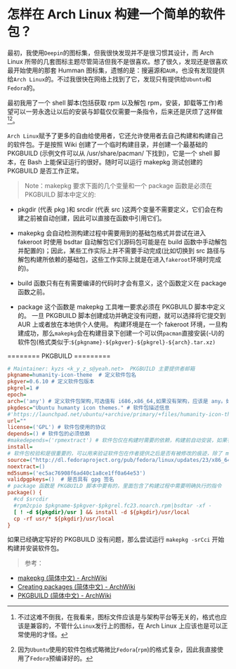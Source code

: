 <link href="../../css/style.css" rel="stylesheet" type="text/css" />


# 怎样在 Arch Linux 构建一个简单的软件包？

 最初，我使用`Deepin`的图标集，但我很快发现并不是很习惯其设计，而 Arch Linux 所带的几套图标主题尽管简洁但我不是很喜欢。想了很久，发现还是很喜欢最开始使用的那套 Humman 图标集，遗憾的是：搜遍源和`AUR`，也没有发现提供给`Arch Linux`的。不过我很快在网络上找到了它，发现只有提供给`Ubuntu`和`Fedora`的。

最初我用了一个 shell 脚本(包括获取 rpm 以及解包 rpm，安装，卸载等工作)希望可以一劳永逸让以后的安装与卸载仅仅需要一条指令，后来还是厌烦了这样做[^1][^2]。

`Arch Linux`赋予了更多的自由给使用者，它还允许使用者去自己构建和构建自己的软件包。于是按照 Wiki 创建了一个临时构建目录，并创建一个最基础的 PKGBUILD (示例文件可以从 /usr/share/pacman/ 下找到)，它是一个 shell 脚本，在 Bash 上能保证运行的很好。随时可以运行 makepkg 测试创建的 PKGBUILD 是否工作正常。

> Note：makepkg 要求下面的几个变量和一个 package 函数是必须在 PKGBUILD 脚本中定义的:

+ pkgdir (代表 pkg )和 srcdir (代表 src )这两个变量不需要定义，它们会在构建之前被自动创建，因此可以直接在函数中引用它们。
 
+ makepkg 会自动检测构建过程中需要用到的基础包格式并尝试在进入 fakeroot 时使用 bsdtar 自动解包它们(源码包可能是在 build 函数中手动解包并配置的)；因此，某些工作实际上并不需要手动完成(比如切换到 src 路径与解包构建所依赖的基础包，这些工作实际上就是在进入`fakeroot`环境时完成的)。
 
+ build 函数只有在有需要编译的代码时才会有意义，这个函数定义在 package 函数之前。

+ package 这个函数是 makepkg 工具唯一要求必须在 PKGBUILD 脚本中定义的。
一旦 PKGBUILD 脚本创建成功并确定没有问题，就可以选择将它提交到 AUR 上或者放在本地供个人使用。
构建环境是在一个 fakeroot 环境，一旦构建成功，那么`makepkg`会在构建目录下创建一个可以供`pacman`直接安装(-U)的软件包(格式类似于:`${pkgname}-${pkgver}-${pkgrel}-${arch}.tar.xz)`


======== PKGBUILD =========

```cfg
# Maintainer: kyzs <k_y_z_s@yeah.net>  PKGBUILD 主要提供者邮箱
pkgname=humanity-icon-theme  # 定义软件包名
pkgver=0.6.10 # 定义软件包版本
pkgrel=1 #
epoch=
arch=('any') # 定义软件包架构,可选值有 i686,x86_64,如果没有架构，应该是 any。如果软件包允许在多个架构上构建，但最终只能运行在一种架构上,可以将多个值使用单引号引起来，然后使用空格隔开
pkgdesc="Ubuntu humanty icon themes." # 软件包描述信息
#'https://launchpad.net/ubuntu/+archive/primary/+files/humanity-icon-theme_0.6.13.dsc'
url="" 
license=('GPL') # 软件包使用的协议
depends=() # 软件包的必须依赖
#makedepends=('rpmextract') # 软件包仅在构建时需要的依赖，构建前自动安装，如果有-s选项的话
install=
# 软件包校验和是很重要的，可以用来验证软件包在作者提供之后是否有被修改的痕迹，除了 md5 之外还有 sha 等方式。如果不知道，可以在下载完成后使用 makepkg -g 自动生成并追加到 PKGBUILD 或者从下载页查询获得。
source=("http://dl.fedoraproject.org/pub/fedora/linux/updates/23/x86_64/h/$pkgname-$pkgver-$pkgrel.fc23.noarch.rpm") # 用于指定构建软件包过程中需要的基础包路径，可以是本地也可以来源于网络。可以是一个因特网上的路径，也可以是本地上(这时可以引用 pkgname 和 pkgvar 变量)的源码包，它是一个数组，可以像像架构一样指定多个值并使用空格分隔。
noextract=()
md5sums=('ec5ac76908f6ad40c1a8ce1ff0a64e53') 
validpgpkeys=()  # 是否具有 gpg 签名
# package 函数是 PKGBUILD 脚本中要有的，里面包含了构建过程中需要明确执行的指令
package() {
  #cd $srcdir
  #rpm2cpio $pkgname-$pkgver-$pkgrel.fc23.noarch.rpm|bsdtar -xf -
  [ ! -d ${pkgdir}/usr ] && install -d ${pkgdir}/usr/local
  cp -rf usr/* ${pkgdir}/usr/local
}
```

如果已经确定写好的 PKGBUILD 没有问题，那么尝试运行 `makepkg -srCci` 开始构建并安装软件包。

> 参考：

+ [makepkg (简体中文) - ArchWiki][makepkg]
+ [Creating packages (简体中文) - ArchWiki][cre_pkg]
+ [PKGBUILD (简体中文) - ArchWiki][pkgbuild]

[makepkg]: https://wiki.archlinux.org/index.php/Makepkg_(%E7%AE%80%E4%BD%93%E4%B8%AD%E6%96%87)
[pkgbuild]: https://wiki.archlinux.org/index.php/PKGBUILD_(%E7%AE%80%E4%BD%93%E4%B8%AD%E6%96%87)#pkgbase
[cre_pkg]: https://wiki.archlinux.org/index.php/Creating_packages_(%E7%AE%80%E4%BD%93%E4%B8%AD%E6%96%87)

[^1]: 不过这难不倒我，在我看来，图标文件应该是与架构平台等无关的，格式也应该是兼容的，不管什么`Linux`发行上的图标，在 Arch Linux 上应该也是可以正常使用的才怪。

[^2]: 因为`Ubuntu`使用的软件包格式略微比`Fedora`(`rpm`)的格式复杂，因此我直接使用了`Fedora`预编译好的。

